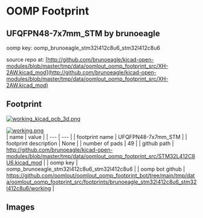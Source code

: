 # OOMP Footprint  
## UFQFPN48-7x7mm_STM  by brunoeagle  
  
oomp key: oomp_brunoeagle_stm32l412c8u6_stm32l412c8u6  
  
source repo at: [http://github.com/brunoeagle/kicad-open-modules/blob/master/tmp/data/oomlout_oomp_footprint_src/XH-2AW.kicad_mod](http://github.com/brunoeagle/kicad-open-modules/blob/master/tmp/data/oomlout_oomp_footprint_src/XH-2AW.kicad_mod)  
## Footprint  
  
[![working_kicad_pcb_3d.png](working_kicad_pcb_3d_600.png)](working_kicad_pcb_3d.png)  
  
[![working.png](working_600.png)](working.png)  
| name | value | 
| --- | --- | 
| footprint name | UFQFPN48-7x7mm_STM | 
| footprint description | None | 
| number of pads | 49 | 
| github path | http://github.com/brunoeagle/kicad-open-modules/blob/master/tmp/data/oomlout_oomp_footprint_src/STM32L412C8U6.kicad_mod | 
| oomp key | oomp_brunoeagle_stm32l412c8u6_stm32l412c8u6 | 
| oomp bot github | https://github.com/oomlout/oomlout_oomp_footprint_bot/tree/main/tmp/data/oomlout_oomp_footprint_src/footprints/brunoeagle_stm32l412c8u6_stm32l412c8u6/working | 
## Images  
